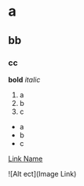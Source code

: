 # a
## bb
### cc

**bold** 
*italic*
1. a
2. b
3. c
   
* a
* b
* c

[Link Name](link)

![Alt ect](Image Link)
